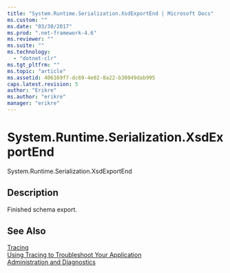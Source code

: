 ```yaml
---
title: "System.Runtime.Serialization.XsdExportEnd | Microsoft Docs"
ms.custom: ""
ms.date: "03/30/2017"
ms.prod: ".net-framework-4.6"
ms.reviewer: ""
ms.suite: ""
ms.technology: 
  - "dotnet-clr"
ms.tgt_pltfrm: ""
ms.topic: "article"
ms.assetid: 406169f7-dc69-4e02-8a22-b38049dab995
caps.latest.revision: 5
author: "Erikre"
ms.author: "erikre"
manager: "erikre"
---
```

# System.Runtime.Serialization.XsdExportEnd
System.Runtime.Serialization.XsdExportEnd  
  
## Description  
 Finished schema export.  
  
## See Also  
 [Tracing](../../../../../docs/framework/wcf/diagnostics/tracing/tracing.md)   
 [Using Tracing to Troubleshoot Your Application](../../../../../docs/framework/wcf/diagnostics/tracing/using-tracing-to-troubleshoot-your-application.md)   
 [Administration and Diagnostics](../../../../../docs/framework/wcf/diagnostics/administration-and-diagnostics.md)